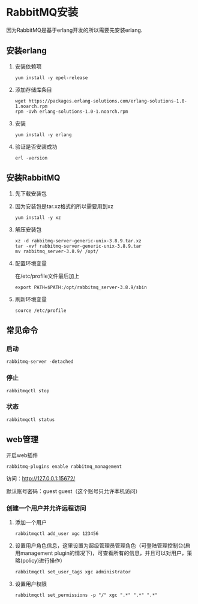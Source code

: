 # RabbitMQ安装

因为RabbitMQ是基于erlang开发的所以需要先安装erlang.



## 安装erlang

1. 安装依赖项

   ```
   yum install -y epel-release
   ```

2. 添加存储库条目

   ```
   wget https://packages.erlang-solutions.com/erlang-solutions-1.0-1.noarch.rpm
   rpm -Uvh erlang-solutions-1.0-1.noarch.rpm
   ```

3. 安装

   ```
   yum install -y erlang
   ```

4. 验证是否安装成功

   ```
   erl -version
   ```



## 安装RabbitMQ

1. 先下载安装包

2. 因为安装包是tar.xz格式的所以需要用到xz

   ```
   yum install -y xz
   ```

3. 解压安装包

   ```
   xz -d rabbitmq-server-generic-unix-3.8.9.tar.xz
   tar -xvf rabbitmq-server-generic-unix-3.8.9.tar
   mv rabbitmq_server-3.8.9/ /opt/ 
   ```

4. 配置环境变量

   在/etc/profile文件最后加上

   ```
   export PATH=$PATH:/opt/rabbitmq_server-3.8.9/sbin
   ```

5. 刷新环境变量

   ```
   source /etc/profile
   ```



## 常见命令

### 启动

```
rabbitmq-server -detached
```



### 停止

```
rabbitmqctl stop
```



### 状态

```
rabbitmqctl status
```



## web管理

开启web插件

```
rabbitmq-plugins enable rabbitmq_management
```

访问：http://127.0.0.1:15672/

默认账号密码：guest guest（这个账号只允许本机访问）



### 创建一个用户并允许远程访问

1. 添加一个用户

   ```
   rabbitmqctl add_user xgc 123456
   ```

2. 设置用户角色信息，这里设置为超级管理员管理角色（可登陆管理控制台(启用management plugin的情况下)，可查看所有的信息，并且可以对用户，策略(policy)进行操作）

   ```
   rabbitmqctl set_user_tags xgc administrator
   ```

3. 设置用户权限

   ```
   rabbitmqctl set_permissions -p "/" xgc ".*" ".*" ".*"
   ```

   